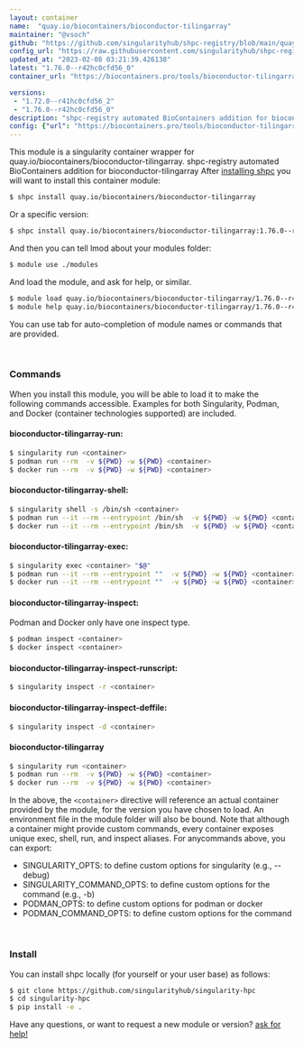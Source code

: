 ```yaml
---
layout: container
name:  "quay.io/biocontainers/bioconductor-tilingarray"
maintainer: "@vsoch"
github: "https://github.com/singularityhub/shpc-registry/blob/main/quay.io/biocontainers/bioconductor-tilingarray/container.yaml"
config_url: "https://raw.githubusercontent.com/singularityhub/shpc-registry/main/quay.io/biocontainers/bioconductor-tilingarray/container.yaml"
updated_at: "2023-02-08 03:21:39.426138"
latest: "1.76.0--r42hc0cfd56_0"
container_url: "https://biocontainers.pro/tools/bioconductor-tilingarray"

versions:
 - "1.72.0--r41hc0cfd56_2"
 - "1.76.0--r42hc0cfd56_0"
description: "shpc-registry automated BioContainers addition for bioconductor-tilingarray"
config: {"url": "https://biocontainers.pro/tools/bioconductor-tilingarray", "maintainer": "@vsoch", "description": "shpc-registry automated BioContainers addition for bioconductor-tilingarray", "latest": {"1.76.0--r42hc0cfd56_0": "sha256:c0a405188f217da33aeb65dd676e012f0f485e6c612d5df8ef74977cf4eb1c72"}, "tags": {"1.72.0--r41hc0cfd56_2": "sha256:58297a96fe687de7636745bd0f6d47081c4eef9d4f2e81e803b2c2278976f005", "1.76.0--r42hc0cfd56_0": "sha256:c0a405188f217da33aeb65dd676e012f0f485e6c612d5df8ef74977cf4eb1c72"}, "docker": "quay.io/biocontainers/bioconductor-tilingarray"}
---
```


This module is a singularity container wrapper for quay.io/biocontainers/bioconductor-tilingarray.
shpc-registry automated BioContainers addition for bioconductor-tilingarray
After [installing shpc](#install) you will want to install this container module:


```bash
$ shpc install quay.io/biocontainers/bioconductor-tilingarray
```

Or a specific version:

```bash
$ shpc install quay.io/biocontainers/bioconductor-tilingarray:1.76.0--r42hc0cfd56_0
```

And then you can tell lmod about your modules folder:

```bash
$ module use ./modules
```

And load the module, and ask for help, or similar.

```bash
$ module load quay.io/biocontainers/bioconductor-tilingarray/1.76.0--r42hc0cfd56_0
$ module help quay.io/biocontainers/bioconductor-tilingarray/1.76.0--r42hc0cfd56_0
```

You can use tab for auto-completion of module names or commands that are provided.

<br>

### Commands

When you install this module, you will be able to load it to make the following commands accessible.
Examples for both Singularity, Podman, and Docker (container technologies supported) are included.

#### bioconductor-tilingarray-run:

```bash
$ singularity run <container>
$ podman run --rm  -v ${PWD} -w ${PWD} <container>
$ docker run --rm  -v ${PWD} -w ${PWD} <container>
```

#### bioconductor-tilingarray-shell:

```bash
$ singularity shell -s /bin/sh <container>
$ podman run --it --rm --entrypoint /bin/sh  -v ${PWD} -w ${PWD} <container>
$ docker run --it --rm --entrypoint /bin/sh  -v ${PWD} -w ${PWD} <container>
```

#### bioconductor-tilingarray-exec:

```bash
$ singularity exec <container> "$@"
$ podman run --it --rm --entrypoint ""  -v ${PWD} -w ${PWD} <container> "$@"
$ docker run --it --rm --entrypoint ""  -v ${PWD} -w ${PWD} <container> "$@"
```

#### bioconductor-tilingarray-inspect:

Podman and Docker only have one inspect type.

```bash
$ podman inspect <container>
$ docker inspect <container>
```

#### bioconductor-tilingarray-inspect-runscript:

```bash
$ singularity inspect -r <container>
```

#### bioconductor-tilingarray-inspect-deffile:

```bash
$ singularity inspect -d <container>
```



#### bioconductor-tilingarray

```bash
$ singularity run <container>
$ podman run --rm  -v ${PWD} -w ${PWD} <container>
$ docker run --rm  -v ${PWD} -w ${PWD} <container>
```


In the above, the `<container>` directive will reference an actual container provided
by the module, for the version you have chosen to load. An environment file in the
module folder will also be bound. Note that although a container
might provide custom commands, every container exposes unique exec, shell, run, and
inspect aliases. For anycommands above, you can export:

 - SINGULARITY_OPTS: to define custom options for singularity (e.g., --debug)
 - SINGULARITY_COMMAND_OPTS: to define custom options for the command (e.g., -b)
 - PODMAN_OPTS: to define custom options for podman or docker
 - PODMAN_COMMAND_OPTS: to define custom options for the command

<br>

### Install

You can install shpc locally (for yourself or your user base) as follows:

```bash
$ git clone https://github.com/singularityhub/singularity-hpc
$ cd singularity-hpc
$ pip install -e .
```

Have any questions, or want to request a new module or version? [ask for help!](https://github.com/singularityhub/singularity-hpc/issues)